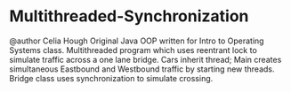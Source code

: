 # Multithreaded-Synchronization
@author Celia Hough
Original Java OOP written for Intro to Operating Systems class.
Multithreaded program which uses reentrant lock to simulate traffic across a one lane bridge.
Cars inherit thread; Main creates simultaneous Eastbound and Westbound traffic by starting new threads.
Bridge class uses synchronization to simulate crossing.
